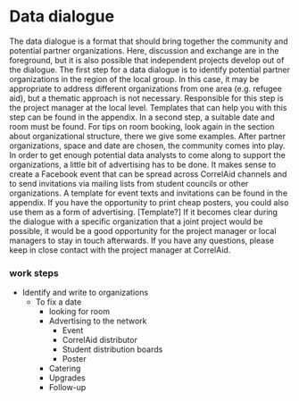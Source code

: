# Data dialogue

The data dialogue is a format that should bring together the community and potential partner organizations. Here, discussion and exchange are in the foreground, but it is also possible that independent projects develop out of the dialogue. The first step for a data dialogue is to identify potential partner organizations in the region of the local group. In this case, it may be appropriate to address different organizations from one area \(e.g. refugee aid\), but a thematic approach is not necessary. Responsible for this step is the project manager at the local level. Templates that can help you with this step can be found in the appendix. In a second step, a suitable date and room must be found. For tips on room booking, look again in the section about organizational structure, there we give some examples. After partner organizations, space and date are chosen, the community comes into play. In order to get enough potential data analysts to come along to support the organizations, a little bit of advertising has to be done. It makes sense to create a Facebook event that can be spread across CorrelAid channels and to send invitations via mailing lists from student councils or other organizations. A template for event texts and invitations can be found in the appendix. If you have the opportunity to print cheap posters, you could also use them as a form of advertising. \[Template?\] If it becomes clear during the dialogue with a specific organization that a joint project would be possible, it would be a good opportunity for the project manager or local managers to stay in touch afterwards. If you have any questions, please keep in close contact with the project manager at CorrelAid.

### work steps

* Identify and write to organizations
  * To fix a date
    * looking for room
    * Advertising to the network
      * Event
      * CorrelAid distributor
      * Student distribution boards
      * Poster
    * Catering
    * Upgrades
    * Follow-up

